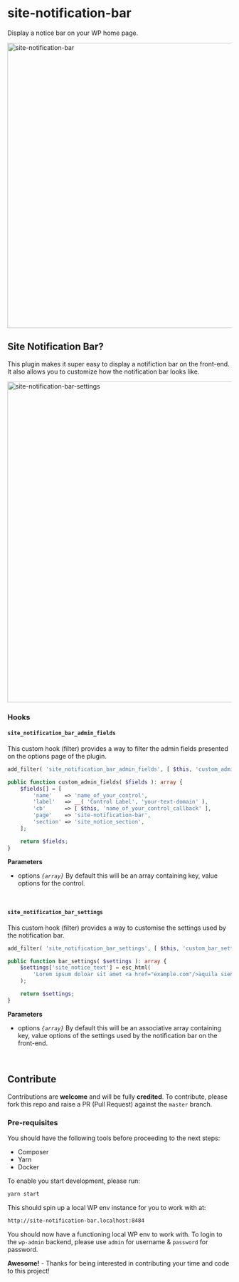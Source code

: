 # site-notification-bar

Display a notice bar on your WP home page.

<img width="640" alt="site-notification-bar" src="https://github.com/user-attachments/assets/4f4bff9e-c2ea-4afe-8012-1dc736ab17ef" />

## Site Notification Bar?

This plugin makes it super easy to display a notifiction bar on the front-end. It also allows you to customize how the notification bar looks like.

<img width="720" alt="site-notification-bar-settings" src="https://github.com/user-attachments/assets/1e227f6e-ee54-4e57-81fd-45f0a7aa7c4b" />

### Hooks

#### `site_notification_bar_admin_fields`

This custom hook (filter) provides a way to filter the admin fields presented on the options page of the plugin.

```php
add_filter( 'site_notification_bar_admin_fields', [ $this, 'custom_admin_fields' ] );

public function custom_admin_fields( $fields ): array {
    $fields[] = [
        'name'    => 'name_of_your_control',
        'label'   => __( 'Control Label', 'your-text-domain' ),
        'cb'      => [ $this, 'name_of_your_control_callback' ],
        'page'    => 'site-notification-bar',
        'section' => 'site_notice_section',
    ];

    return $fields;
}
```

**Parameters**

- options _`{array}`_ By default this will be an array containing key, value options for the control.
<br/>

#### `site_notification_bar_settings`

This custom hook (filter) provides a way to customise the settings used by the notification bar.

```php
add_filter( 'site_notification_bar_settings', [ $this, 'custom_bar_settings' ] );

public function bar_settings( $settings ): array {
    $settings['site_notice_text'] = esc_html(
        'Lorem ipsum doloar sit amet <a href="example.com"/>aquila siento</a>'
    );

    return $settings;
}
```

**Parameters**

- options _`{array}`_ By default this will be an associative array containing key, value options of the settings used by the notification bar on the front-end.
<br/>

## Contribute

Contributions are __welcome__ and will be fully __credited__. To contribute, please fork this repo and raise a PR (Pull Request) against the `master` branch.

### Pre-requisites

You should have the following tools before proceeding to the next steps:

- Composer
- Yarn
- Docker

To enable you start development, please run:

```bash
yarn start
```

This should spin up a local WP env instance for you to work with at:

```bash
http://site-notification-bar.localhost:8484
```

You should now have a functioning local WP env to work with. To login to the `wp-admin` backend, please use `admin` for username & `password` for password.

__Awesome!__ - Thanks for being interested in contributing your time and code to this project!
